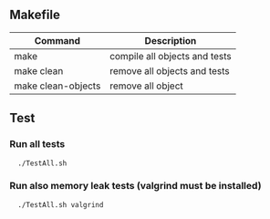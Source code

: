 ## Makefile

Command | Description
--------|-------------
make                | compile all objects and tests
make clean          | remove all objects and tests
make clean-objects  | remove all object

## Test
### Run all tests
```
  ./TestAll.sh

```

### Run also memory leak tests (valgrind must be installed)

```
  ./TestAll.sh valgrind
```
